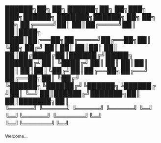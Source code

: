  ██████╗██╗   ██╗ ██████╗██╗   ██╗███╗   ███╗██████╗ ███████╗██████╗ ██╗  ██╗   ██╗
██╔════╝██║   ██║██╔════╝██║   ██║████╗ ████║██╔══██╗██╔════╝██╔══██╗██║  ╚██╗ ██╔╝
██║     ██║   ██║██║     ██║   ██║██╔████╔██║██████╔╝█████╗  ██████╔╝██║   ╚████╔╝ 
██║     ██║   ██║██║     ██║   ██║██║╚██╔╝██║██╔══██╗██╔══╝  ██╔══██╗██║    ╚██╔╝  
╚██████╗╚██████╔╝╚██████╗╚██████╔╝██║ ╚═╝ ██║██████╔╝███████╗██║  ██║███████╗██║   
 ╚═════╝ ╚═════╝  ╚═════╝ ╚═════╝ ╚═╝     ╚═╝╚═════╝ ╚══════╝╚═╝  ╚═╝╚══════╝╚═╝   
--------------------------------------------------------------------------------

Welcome...